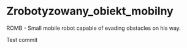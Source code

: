 # Zrobotyzowany_obiekt_mobilny
ROMB - Small mobile robot capable of evading obstacles on his way.

Test commit

